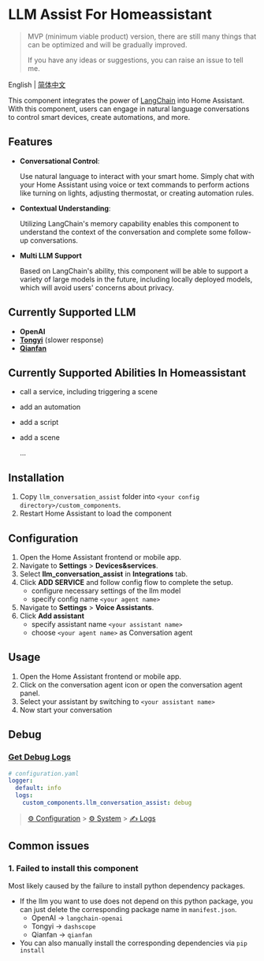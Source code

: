 # LLM Assist For Homeassistant
>MVP (minimum viable product) version, there are still many things that can be optimized and will be gradually improved.
>
>If you have any ideas or suggestions, you can raise an issue to tell me.

English | [简体中文](README_zh.md)

This component integrates the power of [LangChain](https://github.com/langchain-ai/langchain) into Home Assistant.
With this component, users can engage in natural language conversations to control smart devices, create automations, and more.

## Features
- **Conversational Control**: 

  Use natural language to interact with your smart home. Simply chat with your Home Assistant using voice or text commands to perform actions like turning on lights, adjusting thermostat, or creating automation rules.
- **Contextual Understanding**: 

  Utilizing LangChain's memory capability enables this component to understand the context of the conversation and complete some follow-up conversations.
- **Multi LLM Support**

  Based on LangChain's ability, this component will be able to support a variety of large models in the future, including locally deployed models, which will avoid users' concerns about privacy.

## Currently Supported LLM
- **OpenAI**
- [**Tongyi**](https://tongyi.aliyun.com/) (slower response)
- [**Qianfan**](https://cloud.baidu.com/product/wenxinworkshop)

## Currently Supported Abilities In Homeassistant
- call a service, including triggering a scene
- add an automation
- add a script
- add a scene

  ...

## Installation
1. Copy `llm_conversation_assist` folder into `<your config directory>/custom_components`.
2. Restart Home Assistant to load the component

## Configuration
1. Open the Home Assistant frontend or mobile app.
2. Navigate to **Settings** > **Devices&services**.
3. Select **llm_conversation_assist** in **Integrations** tab.
4. Click **ADD SERVICE** and follow config flow to complete the setup.
   - configure necessary settings of the llm model
   - specify config name `<your agent name>`
5. Navigate to **Settings** > **Voice Assistants**.
6. Click **Add assistant**
   - specify assistant name `<your assistant name>`
   - choose `<your agent name>` as Conversation agent

## Usage
1. Open the Home Assistant frontend or mobile app.
2. Click on the conversation agent icon or open the conversation agent panel.
3. Select your assistant by switching to  `<your assistant name>`
4. Now start your conversation

## Debug
### [Get Debug Logs](https://www.home-assistant.io/integrations/logger)

```yaml
# configuration.yaml
logger:
  default: info
  logs:
    custom_components.llm_conversation_assist: debug
```

> [⚙️ Configuration](https://my.home-assistant.io/redirect/config) > [⚙️ System](https://my.home-assistant.io/redirect/system_dashboard) > [✍️ Logs](https://my.home-assistant.io/redirect/logs)

## Common issues
### 1. Failed to install this component
Most likely caused by the failure to install python dependency packages.
- If the llm you want to use does not depend on this python package, you can just delete the corresponding package name in `manifest.json`.
  - OpenAI -> `langchain-openai`
  - Tongyi -> `dashscope`
  - Qianfan -> `qianfan`
- You can also manually install the corresponding dependencies via `pip install`